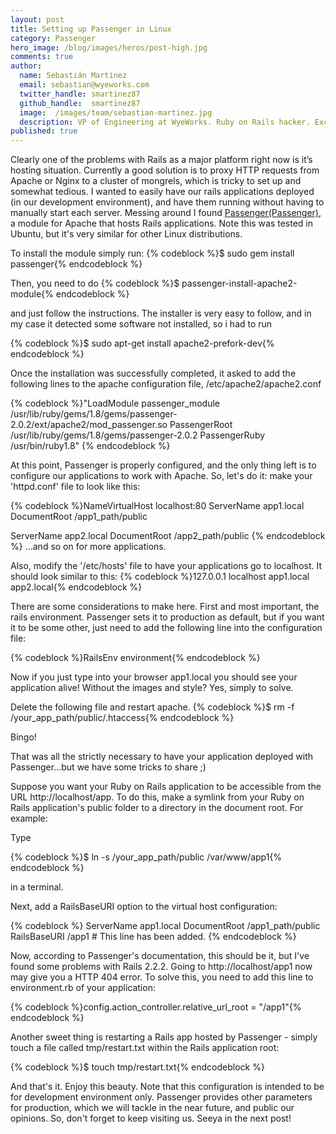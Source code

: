```yaml
---
layout: post
title: Setting up Passenger in Linux
category: Passenger
hero_image: /blog/images/heros/post-high.jpg
comments: true
author:
  name: Sebastián Martínez
  email: sebastian@wyeworks.com
  twitter_handle: smartinez87
  github_handle:  smartinez87
  image:  /images/team/sebastian-martinez.jpg
  description: VP of Engineering at WyeWorks. Ruby on Rails hacker. ExceptionNotification maintainer. Coffee & bacon lover.
published: true
---
```

Clearly one of the problems with Rails as a major platform right now is it’s hosting situation. Currently a good solution is to proxy HTTP requests from Apache or Nginx to a cluster of mongrels, which is tricky to set up and somewhat tedious. I wanted to easily have our rails applications deployed (in our development environment), and have them running without having to manually start each server. Messing around I found [Passenger(Passenger)](http://www.modrails.com/), a module for Apache that hosts Rails applications. Note this was tested in Ubuntu, but it's very similar for other Linux distributions.

<!--more-->

To install the module simply run:
{% codeblock %}$ sudo gem install passenger{% endcodeblock %}

Then, you need to do
{% codeblock %}$ passenger-install-apache2-module{% endcodeblock %}

and just follow the instructions. The installer is very easy to follow, and in my case it detected some software not installed, so i had to run 

{% codeblock %}$ sudo apt-get install apache2-prefork-dev{% endcodeblock %}

Once the installation was successfully completed, it asked to add the following lines to the apache configuration file, /etc/apache2/apache2.conf

{% codeblock %}"LoadModule passenger_module /usr/lib/ruby/gems/1.8/gems/passenger-2.0.2/ext/apache2/mod_passenger.so
PassengerRoot /usr/lib/ruby/gems/1.8/gems/passenger-2.0.2
PassengerRuby /usr/bin/ruby1.8"
{% endcodeblock %}

At this point, Passenger is properly configured, and the only thing left is to configure our applications to work with Apache.
So, let's do it: make your 'httpd.conf' file to look like this:

{% codeblock %}NameVirtualHost localhost:80
<VirtualHost localhost:80>
      ServerName app1.local
      DocumentRoot /app1_path/public
</VirtualHost>

<VirtualHost localhost:80>
      ServerName app2.local
      DocumentRoot /app2_path/public
</VirtualHost>
{% endcodeblock %}
...and so on for more applications.

Also, modify the '/etc/hosts' file to have your applications go to localhost. It should look similar to this:
{% codeblock %}127.0.0.1       localhost app1.local app2.local{% endcodeblock %}

There are some considerations to make here. First and most important, the rails environment. Passenger sets it to production as default, but if you want it to be some other, just need to add the following line into the configuration file:

{% codeblock %}RailsEnv environment{% endcodeblock %}

Now if you just type into your browser app1.local you should see your application alive!
Without the images and style? Yes, simply to solve.

Delete the following file and restart apache.
{% codeblock %}$ rm -f /your_app_path/public/.htaccess{% endcodeblock %} 

Bingo!

That was all the strictly necessary to have your application deployed with Passenger...but we have some tricks to share ;)

Suppose you want your Ruby on Rails application to be accessible from the URL http://localhost/app.
To do this, make a symlink from your Ruby on Rails application's public folder to a directory in the document root. For example:

Type

{% codeblock %}$ ln -s /your_app_path/public /var/www/app1{% endcodeblock %}

in a terminal.

Next, add a RailsBaseURI option to the virtual host configuration:

{% codeblock %}
<VirtualHost localhost:80>
    ServerName app1.local
    DocumentRoot /app1_path/public
    RailsBaseURI /app1                # This line has been added.
</VirtualHost>
{% endcodeblock %}

Now, according to Passenger's documentation, this should be it, but I've found some problems with Rails 2.2.2. Going to http://localhost/app1 now may give you a HTTP 404 error. To solve this, you need to add this line to environment.rb of your application:

{% codeblock %}config.action_controller.relative_url_root = "/app1"{% endcodeblock %}

Another sweet thing is restarting a Rails app hosted by Passenger - simply touch a file called tmp/restart.txt within the Rails application root:

{% codeblock %}$ touch tmp/restart.txt{% endcodeblock %}

And that's it. Enjoy this beauty.
Note that this configuration is intended to be for development environment only. Passenger provides other parameters for production, which we will tackle in the near future, and public our opinions. So, don't forget to keep visiting us. Seeya in the next post!
